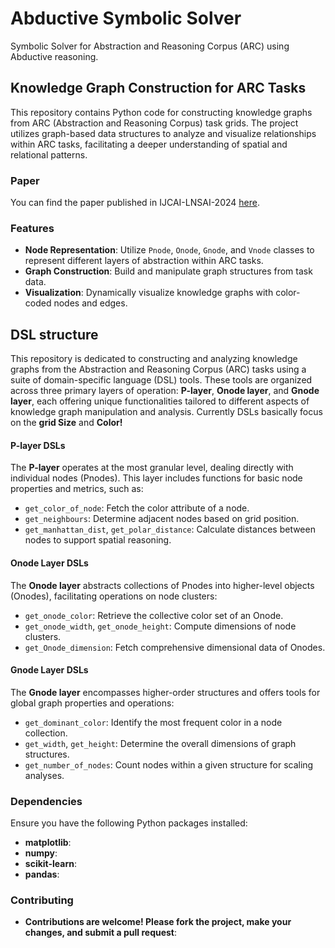 # Abductive Symbolic Solver
Symbolic Solver for Abstraction and Reasoning Corpus (ARC) using Abductive reasoning.

## Knowledge Graph Construction for ARC Tasks

This repository contains Python code for constructing knowledge graphs from ARC (Abstraction and Reasoning Corpus) task grids. The project utilizes graph-based data structures to analyze and visualize relationships within ARC tasks, facilitating a deeper understanding of spatial and relational patterns.

### Paper

You can find the paper published in IJCAI-LNSAI-2024 [here](https://example.com/your-paper-link.pdf).

### Features

- **Node Representation**: Utilize `Pnode`, `Onode`, `Gnode`, and `Vnode` classes to represent different layers of abstraction within ARC tasks.
- **Graph Construction**: Build and manipulate graph structures from task data.
- **Visualization**: Dynamically visualize knowledge graphs with color-coded nodes and edges.

## DSL structure 

This repository is dedicated to constructing and analyzing knowledge graphs from the Abstraction and Reasoning Corpus (ARC) tasks using a suite of domain-specific language (DSL) tools. These tools are organized across three primary layers of operation: **P-layer**, **Onode layer**, and **Gnode layer**, each offering unique functionalities tailored to different aspects of knowledge graph manipulation and analysis. Currently DSLs basically focus on the **grid Size** and **Color!**

#### P-layer DSLs
The **P-layer** operates at the most granular level, dealing directly with individual nodes (Pnodes). This layer includes functions for basic node properties and metrics, such as:
- `get_color_of_node`: Fetch the color attribute of a node.
- `get_neighbours`: Determine adjacent nodes based on grid position.
- `get_manhattan_dist`, `get_polar_distance`: Calculate distances between nodes to support spatial reasoning.

#### Onode Layer DSLs
The **Onode layer** abstracts collections of Pnodes into higher-level objects (Onodes), facilitating operations on node clusters:
- `get_onode_color`: Retrieve the collective color set of an Onode.
- `get_onode_width`, `get_onode_height`: Compute dimensions of node clusters.
- `get_Onode_dimension`: Fetch comprehensive dimensional data of Onodes.

#### Gnode Layer DSLs
The **Gnode layer** encompasses higher-order structures and offers tools for global graph properties and operations:
- `get_dominant_color`: Identify the most frequent color in a node collection.
- `get_width`, `get_height`: Determine the overall dimensions of graph structures.
- `get_number_of_nodes`: Count nodes within a given structure for scaling analyses.

### Dependencies
Ensure you have the following Python packages installed:

- **matplotlib**:
- **numpy**:
- **scikit-learn**:
- **pandas**:

### Contributing

- **Contributions are welcome! Please fork the project, make your changes, and submit a pull request**:
